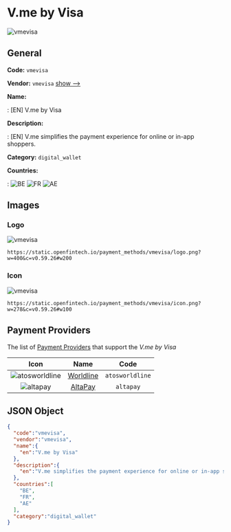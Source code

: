 
# V.me by Visa 
![vmevisa](https://static.openfintech.io/payment_methods/vmevisa/logo.png?w=400&c=v0.59.26#w200)  

## General 
**Code:** `vmevisa` 
 
**Vendor:** `vmevisa` [show -->](/vendors/vmevisa/) 
 
**Name:** 
 
:	[EN] V.me by Visa 
 
**Description:** 
 
: [EN] V.me simplifies the payment experience for online or in-app shoppers. 
 
**Category:** `digital_wallet` 
 
**Countries:** 
 
:	![BE](https://cdnjs.cloudflare.com/ajax/libs/flag-icon-css/3.3.0/flags/4x3/be.svg#w24) 	![FR](https://cdnjs.cloudflare.com/ajax/libs/flag-icon-css/3.3.0/flags/4x3/fr.svg#w24) 	![AE](https://cdnjs.cloudflare.com/ajax/libs/flag-icon-css/3.3.0/flags/4x3/ae.svg#w24)  

## Images 

### Logo 
![vmevisa](https://static.openfintech.io/payment_methods/vmevisa/logo.png?w=400&c=v0.59.26#w200)  

```
https://static.openfintech.io/payment_methods/vmevisa/logo.png?w=400&c=v0.59.26#w200
```  

### Icon 
![vmevisa](https://static.openfintech.io/payment_methods/vmevisa/icon.png?w=278&c=v0.59.26#w100)  

```
https://static.openfintech.io/payment_methods/vmevisa/icon.png?w=278&c=v0.59.26#w100
```  

## Payment Providers 
 
The list of [Payment Providers](/payment-providers/) that support the _V.me by Visa_ 

|Icon|Name|Code| 
|:---:|:---:|:---:| 
|![atosworldline](https://static.openfintech.io/payment_providers/atosworldline/icon.png?w=278&c=v0.59.26#w100) |[Worldline](/payment-providers/atosworldline/)|`atosworldline`| 
|![altapay](https://static.openfintech.io/payment_providers/altapay/icon.png?w=278&c=v0.59.26#w100) |[AltaPay](/payment-providers/altapay/)|`altapay`| 
 

## JSON Object 

```json
{
  "code":"vmevisa",
  "vendor":"vmevisa",
  "name":{
    "en":"V.me by Visa"
  },
  "description":{
    "en":"V.me simplifies the payment experience for online or in-app shoppers."
  },
  "countries":[
    "BE",
    "FR",
    "AE"
  ],
  "category":"digital_wallet"
}
```  
